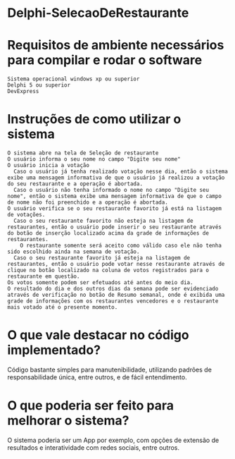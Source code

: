 # Delphi-SelecaoDeRestaurante

# Requisitos de ambiente necessários para compilar e rodar o software
    Sistema operacional windows xp ou superior
    Delphi 5 ou superior
    DevExpress
    
# Instruções de como utilizar o sistema
    O sistema abre na tela de Seleção de restaurante
    O usuário informa o seu nome no campo "Digite seu nome"
    O usuário inicia a votação
      Caso o usuário já tenha realizado votação nesse dia, então o sistema exibe uma mensagem informativa de que o usuário já realizou a votação do seu restaurante e a operação é abortada.
      Caso o usuário não tenha informado o nome no campo "Digite seu nome", então o sistema exibe uma mensagem informativa de que o campo de nome não foi preenchido e a operação é abortada.
    O usuário verifica se o seu restaurante favorito já está na listagem de votações.
      Caso o seu restaurante favorito não esteja na listagem de restaurantes, então o usuário pode inserir o seu restaurante através do botão de inserção localizado acima da grade de informações de restaurantes.
        O restaurante somente será aceito como válido caso ele não tenha sido escolhido ainda na semana de votação.
      Caso o seu restaurante favorito já esteja na listagem de restaurantes, então o usuário pode votar nesse restaurante através de clique no botão localizado na coluna de votos registrados para o restaurante em questão.
    Os votos somente podem ser efetuados até antes do meio dia.
    O resultado do dia e dos outros dias da semana pode ser evidenciado através de verificação no botão de Resumo semanal, onde é exibida uma grade de informações com os restaurantes vencedores e o restaurante mais votado até o presente momento.
      
# O que vale destacar no código implementado?
  Código bastante simples para manutenibilidade, utilizando padrões de responsabilidade única, entre outros, e de fácil entendimento.
  
# O que poderia ser feito para melhorar o sistema?
  O sistema poderia ser um App por exemplo, com opções de extensão de resultados e interatividade com redes sociais, entre outros.
